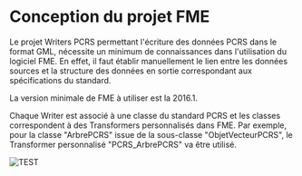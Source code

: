 # Conception du projet FME #

Le projet Writers PCRS permettant l'écriture des données PCRS dans le format GML, nécessite un minimum de connaissances dans l'utilisation du logiciel FME. En effet, il faut établir manuellement le lien entre les données sources et la structure des données en sortie correspondant aux spécifications du standard.

La version minimale de FME à utiliser est la 2016.1.

Chaque Writer est associé à une classe du standard PCRS et les classes correspondent à des Transformers personnalisés dans FME. Par exemple, pour la classe "ArbrePCRS" issue de la sous-classe "ObjetVecteurPCRS", le Transformer personnalisé "PCRS_ArbrePCRS" va être utilisé.

![TEST](/Images/TP.jpg)
